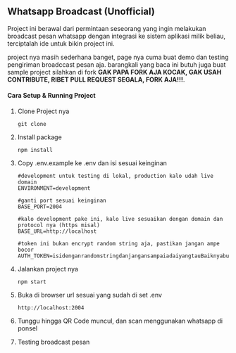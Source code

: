 ## Whatsapp Broadcast (Unofficial)

Project ini berawal dari permintaan seseorang yang ingin melakukan broadcast pesan whatsapp dengan integrasi ke sistem aplikasi milik beliau, terciptalah ide untuk bikin project ini.

project nya masih sederhana banget, page nya cuma buat demo dan testing pengiriman broadccast pesan aja. barangkali yang baca ini butuh juga buat sample project silahkan di fork **GAK PAPA FORK AJA KOCAK, GAK USAH CONTRIBUTE, RIBET PULL REQUEST SEGALA, FORK AJA!!!**.

#### Cara Setup & Running Project

1. Clone Project nya
   ```
   git clone 
   ```

2. Install package
   ```
   npm install
   ```

3. Copy .env.example ke .env dan isi sesuai keinginan
   ```
   #development untuk testing di lokal, production kalo udah live domain
   ENVIRONMENT=development

   #ganti port sesuai keinginan
   BASE_PORT=2004

   #kalo development pake ini, kalo live sesuaikan dengan domain dan protocol nya (https misal)
   BASE_URL=http://localhost

   #token ini bukan encrypt random string aja, pastikan jangan ampe bocor
   AUTH_TOKEN=isidenganrandomstringdanjangansampaiadaiyangtauBaiknyabuatskenarioauthsendiridisisifrontend
   ```

4. Jalankan project nya
   ```
   npm start
   ```

5. Buka di browser url sesuai yang sudah di set .env
   ```
   http://localhost:2004
   ```

6. Tunggu hingga QR Code muncul, dan scan menggunakan whatsapp di ponsel
7. Testing broadcast pesan
